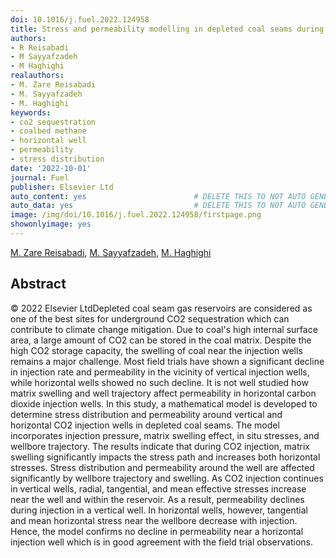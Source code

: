```yaml
---
doi: 10.1016/j.fuel.2022.124958
title: Stress and permeability modelling in depleted coal seams during CO2 storage
authors:
- R Reisabadi
- M Sayyafzadeh
- M Haghighi
realauthors:
- M. Zare Reisabadi
- M. Sayyafzadeh
- M. Haghighi
keywords:
- co2 sequestration
- coalbed methane
- horizontal well
- permeability
- stress distribution
date: '2022-10-01'
journal: Fuel
publisher: Elsevier Ltd
auto_content: yes                        # DELETE THIS TO NOT AUTO GENERATE CONTENT
auto_data: yes                           # DELETE THIS TO NOT AUTO GENERATE METADATA
image: /img/doi/10.1016/j.fuel.2022.124958/firstpage.png
showonlyimage: yes
---
```

[M. Zare Reisabadi](https://www.scopus.com/authid/detail.uri?authorId=36731631700), [M. Sayyafzadeh](https://www.scopus.com/authid/detail.uri?authorId=36769126000), [M. Haghighi](https://www.scopus.com/authid/detail.uri?authorId=6603632349)

## Abstract
© 2022 Elsevier LtdDepleted coal seam gas reservoirs are considered as one of the best sites for underground CO2 sequestration which can contribute to climate change mitigation. Due to coal's high internal surface area, a large amount of CO2 can be stored in the coal matrix. Despite the high CO2 storage capacity, the swelling of coal near the injection wells remains a major challenge. Most field trials have shown a significant decline in injection rate and permeability in the vicinity of vertical injection wells, while horizontal wells showed no such decline. It is not well studied how matrix swelling and well trajectory affect permeability in horizontal carbon dioxide injection wells. In this study, a mathematical model is developed to determine stress distribution and permeability around vertical and horizontal CO2 injection wells in depleted coal seams. The model incorporates injection pressure, matrix swelling effect, in situ stresses, and wellbore trajectory. The results indicate that during CO2 injection, matrix swelling significantly impacts the stress path and increases both horizontal stresses. Stress distribution and permeability around the well are affected significantly by wellbore trajectory and swelling. As CO2 injection continues in vertical wells, radial, tangential, and mean effective stresses increase near the well and within the reservoir. As a result, permeability declines during injection in a vertical well. In horizontal wells, however, tangential and mean horizontal stress near the wellbore decrease with injection. Hence, the model confirms no decline in permeability near a horizontal injection well which is in good agreement with the field trial observations.
